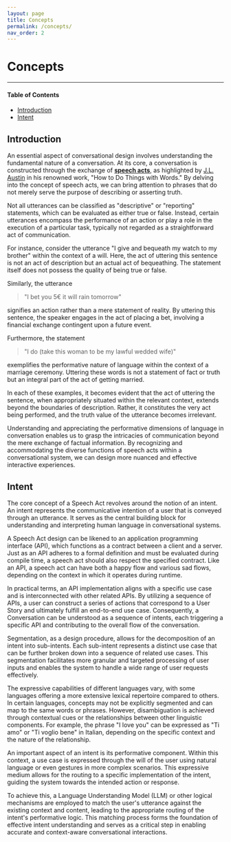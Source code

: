 ```yaml
---
layout: page
title: Concepts
permalink: /concepts/
nav_order: 2
---
```


# Concepts

---

####  Table of Contents
- [Introduction](#introduction)
- [Intent](#intent)

## Introduction
An essential aspect of conversational design involves understanding the fundamental nature of a conversation. At its core, a conversation is constructed through the exchange of [**speech acts**](https://en.wikipedia.org/wiki/Speech_act), as highlighted by [J.L. Austin](https://it.wikipedia.org/wiki/John_Langshaw_Austin) in his renowned work, "How to Do Things with Words." By delving into the concept of speech acts, we can bring attention to phrases that do not merely serve the purpose of describing or asserting truth.

Not all utterances can be classified as "descriptive" or "reporting" statements, which can be evaluated as either true or false. Instead, certain utterances encompass the performance of an action or play a role in the execution of a particular task, typically not regarded as a straightforward act of communication.

For instance, consider the utterance "I give and bequeath my watch to my brother" within the context of a will. Here, the act of uttering this sentence is not an act of description but an actual act of bequeathing. The statement itself does not possess the quality of being true or false.

Similarly, the utterance 

> "I bet you 5€ it will rain tomorrow" 

signifies an action rather than a mere statement of reality. By uttering this sentence, the speaker engages in the act of placing a bet, involving a financial exchange contingent upon a future event.

Furthermore, the statement 

> "I do (take this woman to be my lawful wedded wife)" 
 
exemplifies the performative nature of language within the context of a marriage ceremony. Uttering these words is not a statement of fact or truth but an integral part of the act of getting married.

In each of these examples, it becomes evident that the act of uttering the sentence, when appropriately situated within the relevant context, extends beyond the boundaries of description. Rather, it constitutes the very act being performed, and the truth value of the utterance becomes irrelevant.

Understanding and appreciating the performative dimensions of language in conversation enables us to grasp the intricacies of communication beyond the mere exchange of factual information. By recognizing and accommodating the diverse functions of speech acts within a conversational system, we can design more nuanced and effective interactive experiences.
## Intent
The core concept of a Speech Act revolves around the notion of an intent. An intent represents the communicative intention of a user that is conveyed through an utterance. It serves as the central building block for understanding and interpreting human language in conversational systems.

A Speech Act design can be likened to an application programming interface (API), which functions as a contract between a client and a server. Just as an API adheres to a formal definition and must be evaluated during compile time, a speech act should also respect the specified contract. Like an API, a speech act can have both a happy flow and various sad flows, depending on the context in which it operates during runtime.

In practical terms, an API implementation aligns with a specific use case and is interconnected with other related APIs. By utilizing a sequence of APIs, a user can construct a series of actions that correspond to a User Story and ultimately fulfill an end-to-end use case. Consequently, a Conversation can be understood as a sequence of intents, each triggering a specific API and contributing to the overall flow of the conversation.

Segmentation, as a design procedure, allows for the decomposition of an intent into sub-intents. Each sub-intent represents a distinct use case that can be further broken down into a sequence of related use cases. This segmentation facilitates more granular and targeted processing of user inputs and enables the system to handle a wide range of user requests effectively.

The expressive capabilities of different languages vary, with some languages offering a more extensive lexical repertoire compared to others. In certain languages, concepts may not be explicitly segmented and can map to the same words or phrases. However, disambiguation is achieved through contextual cues or the relationships between other linguistic components. For example, the phrase "I love you" can be expressed as "Ti amo" or "Ti voglio bene" in Italian, depending on the specific context and the nature of the relationship.

An important aspect of an intent is its performative component. Within this context, a use case is expressed through the will of the user using natural language or even gestures in more complex scenarios. This expressive medium allows for the routing to a specific implementation of the intent, guiding the system towards the intended action or response.

To achieve this, a Language Understanding Model (LLM) or other logical mechanisms are employed to match the user's utterance against the existing context and content, leading to the appropriate routing of the intent's performative logic. This matching process forms the foundation of effective intent understanding and serves as a critical step in enabling accurate and context-aware conversational interactions.